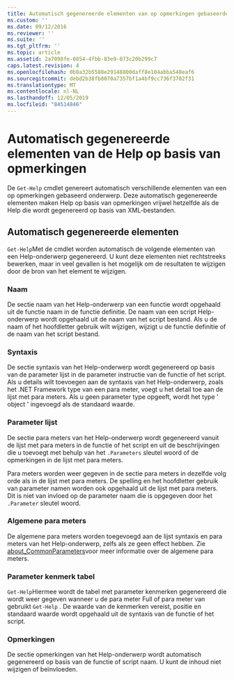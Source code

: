 ```yaml
---
title: Automatisch gegenereerde elementen van op opmerkingen gebaseerde Help | Microsoft Docs
ms.custom: ''
ms.date: 09/12/2016
ms.reviewer: ''
ms.suite: ''
ms.tgt_pltfrm: ''
ms.topic: article
ms.assetid: 2a7098fe-0854-4fbb-83e9-073c20b299c7
caps.latest.revision: 4
ms.openlocfilehash: 0b8a32b5588e29148800daff8e104abba548eaf6
ms.sourcegitcommit: debd2b38fb8070a7357bf1a4bf9cc736f3702f31
ms.translationtype: MT
ms.contentlocale: nl-NL
ms.lasthandoff: 12/05/2019
ms.locfileid: "84514846"
---
```

# <a name="autogenerated-elements-of-comment-based-help"></a>Automatisch gegenereerde elementen van de Help op basis van opmerkingen

De `Get-Help` cmdlet genereert automatisch verschillende elementen van een op opmerkingen gebaseerd onderwerp. Deze automatisch gegenereerde elementen maken Help op basis van opmerkingen vrijwel hetzelfde als de Help die wordt gegenereerd op basis van XML-bestanden.

## <a name="autogenerated-elements"></a>Automatisch gegenereerde elementen

`Get-Help`Met de cmdlet worden automatisch de volgende elementen van een Help-onderwerp gegenereerd. U kunt deze elementen niet rechtstreeks bewerken, maar in veel gevallen is het mogelijk om de resultaten te wijzigen door de bron van het element te wijzigen.

### <a name="name"></a>Naam

De sectie naam van het Help-onderwerp van een functie wordt opgehaald uit de functie naam in de functie definitie. De naam van een script Help-onderwerp wordt opgehaald uit de naam van het script bestand. Als u de naam of het hoofdletter gebruik wilt wijzigen, wijzigt u de functie definitie of de naam van het script bestand.

### <a name="syntax"></a>Syntaxis

De sectie syntaxis van het Help-onderwerp wordt gegenereerd op basis van de parameter lijst in de parameter instructie van de functie of het script. Als u details wilt toevoegen aan de syntaxis van het Help-onderwerp, zoals het .NET Framework type van een para meter, voegt u het detail toe aan de lijst met para meters. Als u geen parameter type opgeeft, wordt het type ' object ' ingevoegd als de standaard waarde.

### <a name="parameter-list"></a>Parameter lijst

De sectie para meters van het Help-onderwerp wordt gegenereerd vanuit de lijst met para meters in de functie of het script en uit de beschrijvingen die u toevoegt met behulp van het `.Parameters` sleutel woord of de opmerkingen in de lijst met para meters.

Para meters worden weer gegeven in de sectie para meters in dezelfde volg orde als in de lijst met para meters. De spelling en het hoofdletter gebruik van parameter namen worden ook opgehaald uit de lijst met para meters. Dit is niet van invloed op de parameter naam die is opgegeven door het `.Parameter` sleutel woord.

### <a name="common-parameters"></a>Algemene para meters

De algemene para meters worden toegevoegd aan de lijst syntaxis en para meters van het Help-onderwerp, zelfs als ze geen effect hebben. Zie [about_CommonParameters](/powershell/module/microsoft.powershell.core/about/about_commonparameters)voor meer informatie over de algemene para meters.

### <a name="parameter-attribute-table"></a>Parameter kenmerk tabel

`Get-Help`Hiermee wordt de tabel met parameter kenmerken gegenereerd die wordt weer gegeven wanneer u de para meter Full of para meter van gebruikt `Get-Help` . De waarde van de kenmerken vereist, positie en standaard waarde wordt opgehaald uit de syntaxis van de functie of het script.

### <a name="remarks"></a>Opmerkingen

De sectie opmerkingen van het Help-onderwerp wordt automatisch gegenereerd op basis van de functie of script naam. U kunt de inhoud niet wijzigen of beïnvloeden.

